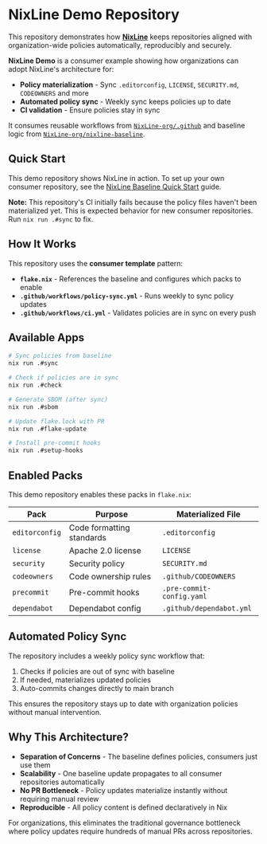 # NixLine Demo Repository

This repository demonstrates how **[NixLine](https://github.com/NixLine-org/nixline-baseline)** keeps repositories aligned with organization-wide policies automatically, reproducibly and securely.

**NixLine Demo** is a consumer example showing how organizations can adopt NixLine's architecture for:
- **Policy materialization** - Sync `.editorconfig`, `LICENSE`, `SECURITY.md`, `CODEOWNERS` and more
- **Automated policy sync** - Weekly sync keeps policies up to date
- **CI validation** - Ensure policies stay in sync

It consumes reusable workflows from [`NixLine-org/.github`](https://github.com/NixLine-org/.github) and baseline logic from [`NixLine-org/nixline-baseline`](https://github.com/NixLine-org/nixline-baseline).

## Quick Start

This demo repository shows NixLine in action. To set up your own consumer repository, see the [NixLine Baseline Quick Start](https://github.com/NixLine-org/nixline-baseline#quick-start-for-consumer-repos) guide.

**Note:** This repository's CI initially fails because the policy files haven't been materialized yet. This is expected behavior for new consumer repositories. Run `nix run .#sync` to fix.

## How It Works

This repository uses the **consumer template** pattern:

- **`flake.nix`** - References the baseline and configures which packs to enable
- **`.github/workflows/policy-sync.yml`** - Runs weekly to sync policy updates
- **`.github/workflows/ci.yml`** - Validates policies are in sync on every push

## Available Apps

```bash
# Sync policies from baseline
nix run .#sync

# Check if policies are in sync
nix run .#check

# Generate SBOM (after sync)
nix run .#sbom

# Update flake.lock with PR
nix run .#flake-update

# Install pre-commit hooks
nix run .#setup-hooks
```

## Enabled Packs

This demo repository enables these packs in `flake.nix`:

| Pack | Purpose | Materialized File |
|------|---------|-------------------|
| `editorconfig` | Code formatting standards | `.editorconfig` |
| `license` | Apache 2.0 license | `LICENSE` |
| `security` | Security policy | `SECURITY.md` |
| `codeowners` | Code ownership rules | `.github/CODEOWNERS` |
| `precommit` | Pre-commit hooks | `.pre-commit-config.yaml` |
| `dependabot` | Dependabot config | `.github/dependabot.yml` |

## Automated Policy Sync

The repository includes a weekly policy sync workflow that:

1. Checks if policies are out of sync with baseline
2. If needed, materializes updated policies
3. Auto-commits changes directly to main branch

This ensures the repository stays up to date with organization policies without manual intervention.

## Why This Architecture?

- **Separation of Concerns** - The baseline defines policies, consumers just use them
- **Scalability** - One baseline update propagates to all consumer repositories automatically
- **No PR Bottleneck** - Policy updates materialize instantly without requiring manual review
- **Reproducible** - All policy content is defined declaratively in Nix

For organizations, this eliminates the traditional governance bottleneck where policy updates require hundreds of manual PRs across repositories.